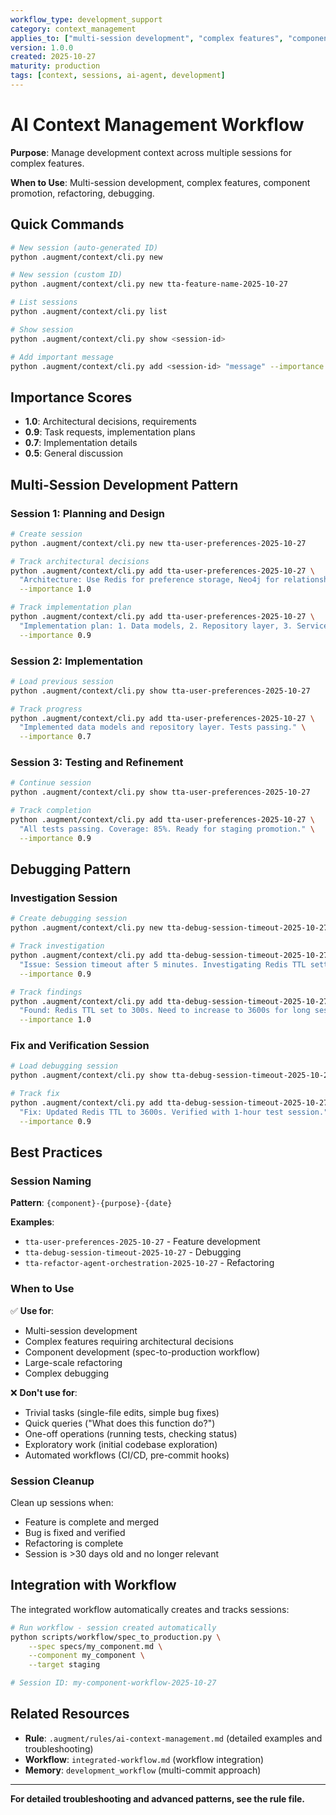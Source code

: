 ```yaml
---
workflow_type: development_support
category: context_management
applies_to: ["multi-session development", "complex features", "component development"]
version: 1.0.0
created: 2025-10-27
maturity: production
tags: [context, sessions, ai-agent, development]
---
```


# AI Context Management Workflow

**Purpose**: Manage development context across multiple sessions for complex features.

**When to Use**: Multi-session development, complex features, component promotion, refactoring, debugging.

## Quick Commands

```bash
# New session (auto-generated ID)
python .augment/context/cli.py new

# New session (custom ID)
python .augment/context/cli.py new tta-feature-name-2025-10-27

# List sessions
python .augment/context/cli.py list

# Show session
python .augment/context/cli.py show <session-id>

# Add important message
python .augment/context/cli.py add <session-id> "message" --importance 1.0
```

## Importance Scores

- **1.0**: Architectural decisions, requirements
- **0.9**: Task requests, implementation plans
- **0.7**: Implementation details
- **0.5**: General discussion

## Multi-Session Development Pattern

### Session 1: Planning and Design
```bash
# Create session
python .augment/context/cli.py new tta-user-preferences-2025-10-27

# Track architectural decisions
python .augment/context/cli.py add tta-user-preferences-2025-10-27 \
  "Architecture: Use Redis for preference storage, Neo4j for relationships" \
  --importance 1.0

# Track implementation plan
python .augment/context/cli.py add tta-user-preferences-2025-10-27 \
  "Implementation plan: 1. Data models, 2. Repository layer, 3. Service layer, 4. API handlers" \
  --importance 0.9
```

### Session 2: Implementation
```bash
# Load previous session
python .augment/context/cli.py show tta-user-preferences-2025-10-27

# Track progress
python .augment/context/cli.py add tta-user-preferences-2025-10-27 \
  "Implemented data models and repository layer. Tests passing." \
  --importance 0.7
```

### Session 3: Testing and Refinement
```bash
# Continue session
python .augment/context/cli.py show tta-user-preferences-2025-10-27

# Track completion
python .augment/context/cli.py add tta-user-preferences-2025-10-27 \
  "All tests passing. Coverage: 85%. Ready for staging promotion." \
  --importance 0.9
```

## Debugging Pattern

### Investigation Session
```bash
# Create debugging session
python .augment/context/cli.py new tta-debug-session-timeout-2025-10-27

# Track investigation
python .augment/context/cli.py add tta-debug-session-timeout-2025-10-27 \
  "Issue: Session timeout after 5 minutes. Investigating Redis TTL settings." \
  --importance 0.9

# Track findings
python .augment/context/cli.py add tta-debug-session-timeout-2025-10-27 \
  "Found: Redis TTL set to 300s. Need to increase to 3600s for long sessions." \
  --importance 1.0
```

### Fix and Verification Session
```bash
# Load debugging session
python .augment/context/cli.py show tta-debug-session-timeout-2025-10-27

# Track fix
python .augment/context/cli.py add tta-debug-session-timeout-2025-10-27 \
  "Fix: Updated Redis TTL to 3600s. Verified with 1-hour test session." \
  --importance 0.9
```

## Best Practices

### Session Naming
**Pattern**: `{component}-{purpose}-{date}`

**Examples**:
- `tta-user-preferences-2025-10-27` - Feature development
- `tta-debug-session-timeout-2025-10-27` - Debugging
- `tta-refactor-agent-orchestration-2025-10-27` - Refactoring

### When to Use
✅ **Use for**:
- Multi-session development
- Complex features requiring architectural decisions
- Component development (spec-to-production workflow)
- Large-scale refactoring
- Complex debugging

❌ **Don't use for**:
- Trivial tasks (single-file edits, simple bug fixes)
- Quick queries ("What does this function do?")
- One-off operations (running tests, checking status)
- Exploratory work (initial codebase exploration)
- Automated workflows (CI/CD, pre-commit hooks)

### Session Cleanup
Clean up sessions when:
- Feature is complete and merged
- Bug is fixed and verified
- Refactoring is complete
- Session is >30 days old and no longer relevant

## Integration with Workflow

The integrated workflow automatically creates and tracks sessions:

```bash
# Run workflow - session created automatically
python scripts/workflow/spec_to_production.py \
    --spec specs/my_component.md \
    --component my_component \
    --target staging

# Session ID: my-component-workflow-2025-10-27
```

## Related Resources

- **Rule**: `.augment/rules/ai-context-management.md` (detailed examples and troubleshooting)
- **Workflow**: `integrated-workflow.md` (workflow integration)
- **Memory**: `development_workflow` (multi-commit approach)

---

**For detailed troubleshooting and advanced patterns, see the rule file.**
